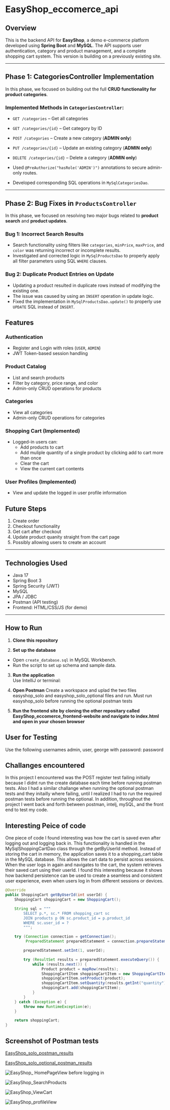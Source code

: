 # EasyShop_eccomerce_api

## Overview

This is the backend API for **EasyShop**, a demo e-commerce platform developed using **Spring Boot** and **MySQL**. The API supports user authentication, category and product management, and a complete shopping cart system. This version is building on a previously existing site.

---
##  Phase 1: CategoriesController Implementation

In this phase, we focused on building out the full **CRUD functionality for product categories**.

### Implemented Methods in `CategoriesController`:
- `GET /categories` – Get all categories
- `GET /categories/{id}` – Get category by ID
- `POST /categories` – Create a new category (**ADMIN only**)
- `PUT /categories/{id}` – Update an existing category (**ADMIN only**)
- `DELETE /categories/{id}` – Delete a category (**ADMIN only**)

- Used `@PreAuthorize("hasRole('ADMIN')")` annotations to secure admin-only routes.
- Developed corresponding SQL operations in `MySqlCategoriesDao`.

---

## Phase 2: Bug Fixes in `ProductsController`

In this phase, we focused on resolving two major bugs related to **product search** and **product updates**.

###  Bug 1: Incorrect Search Results
- Search functionality using filters like `categories`, `minPrice`, `maxPrice`, and `color` was returning incorrect or incomplete results.
- Investigated and corrected logic in `MySqlProductsDao` to properly apply all filter parameters using SQL `WHERE` clauses.

### Bug 2: Duplicate Product Entries on Update
- Updating a product resulted in duplicate rows instead of modifying the existing one.
- The issue was caused by using an `INSERT` operation in update logic.
- Fixed the implementation in `MySqlProductsDao.update()` to properly use `UPDATE` SQL instead of `INSERT`.

## Features

###  Authentication
- Register and Login with roles (`USER`, `ADMIN`)
- JWT Token-based session handling

### Product Catalog
- List and search products
- Filter by category, price range, and color
- Admin-only CRUD operations for products

### Categories
- View all categories
- Admin-only CRUD operations for categories

###  Shopping Cart (Implemented)
- Logged-in users can:
  - Add products to cart
  - Add muliple quantity of a single product by clicking add to cart more than once
  - Clear the cart
  - View the current cart contents

### User Profiles (Implemented)
- View and update the logged in user profile information

## Future Steps 

1. Create order
2. Checkout functionality 
3. Get cart after checkout
4. Update product quanity straight from the cart page
5. Possibly allowing users to create an account

---

## Technologies Used

- Java 17
- Spring Boot 3
- Spring Security (JWT)
- MySQL
- JPA / JDBC
- Postman (API testing)
- Frontend: HTML/CSS/JS (for demo)

---

## How to Run

1. **Clone this repository**  

2. **Set up the database**  
- Open `create_database.sql` in MySQL Workbench.
- Run the script to set up schema and sample data.

3. **Run the application**  
Use IntelliJ or terminal:

4. **Open Postman**
Create a workspace and uplad the two files easyshop_solo and easyshop_solo_optional files and run.
Must run easyshop_solo before running the optional postman tests

5. **Run the frontend site by cloning the other repositary called EasyShop_eccomerce_frontend-website and navigate to index.html and open in your chosen browser**

## User for Testing 
Use the following usernames admin, user, george with password: password

## Challanges encountered
In this project I encountered was the POST register test failing initially because I didnt run the create database each time before running postman tests.
Also I had a similar challange when running the optional postman tests and they initailly where failing, until I realized I had to run the required postman tests before running the optional. 
In addition, throughout the project I went back and forth between postman, intelj, mySQL, and the front end to test my code. 

## Interesting Peice of code
One piece of code I found interesting was how the cart is saved even after logging out and logging back in. This functionality is handled in the MySqlShoppingCartDao class through the getByUserId method. 
Instead of storing the cart in memory, the application saves it to a shopping_cart table in the MySQL database. This allows the cart data to persist across sessions. When the user logs in again and navigates to the cart,
the system retrieves their saved cart using their userId. I found this interesting because it shows how backend persistence can be used to create a seamless and consistent user experience, even when users log in from different sessions or devices.
```java
@Override
public ShoppingCart getByUserId(int userId) {
    ShoppingCart shoppingCart = new ShoppingCart();

    String sql = """
        SELECT p.*, sc.* FROM shopping_cart sc
        JOIN products p ON sc.product_id = p.product_id
        WHERE sc.user_id = ?
        """;

    try (Connection connection = getConnection();
         PreparedStatement preparedStatement = connection.prepareStatement(sql)) {

        preparedStatement.setInt(1, userId);

        try (ResultSet results = preparedStatement.executeQuery()) {
            while (results.next()) {
                Product product = mapRow(results);
                ShoppingCartItem shoppingCartItem = new ShoppingCartItem();
                shoppingCartItem.setProduct(product);
                shoppingCartItem.setQuantity(results.getInt("quantity"));
                shoppingCart.add(shoppingCartItem);
            }
        }
    } catch (Exception e) {
        throw new RuntimeException(e);
    }

    return shoppingCart;
}

```
## Screenshot of Postman tests
[EasyShop_solo_postman_results](Screenshots/easyShop_api_postman%20_results.png)

[EasyShop_solo_optional_postman_results](Screenshots/easyshop_optional_api_postman_results.png)

![EasyShop_ HomePageView before logging in](Screenshots/before_login_view.png)

![EasyShop_SearchProducts](Screenshots/search_products_with_filter.png)

![EasyShop_ViewCart](Screenshots/cart.png)

![EasyShop_profileView](Screenshots/profile_admin.png)

